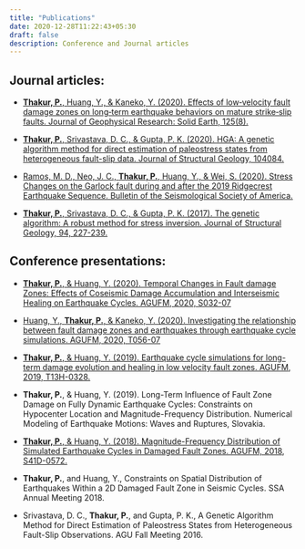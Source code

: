 ```yaml
---
title: "Publications"
date: 2020-12-28T11:22:43+05:30
draft: false
description: Conference and Journal articles
---
```


## Journal articles:

* [**Thakur, P.**, Huang, Y., & Kaneko, Y. (2020). Effects of low‐velocity fault damage zones on long‐term earthquake behaviors on mature strike‐slip faults. Journal of Geophysical Research: Solid Earth, 125(8).](https://agupubs.onlinelibrary.wiley.com/doi/full/10.1029/2020JB019587)

* [**Thakur, P.**, Srivastava, D. C., & Gupta, P. K. (2020). HGA: A genetic algorithm method for direct estimation of paleostress states from heterogeneous fault-slip data. Journal of Structural Geology, 104084.](https://www.sciencedirect.com/science/article/pii/S0191814119304705)

* [Ramos, M. D., Neo, J. C., **Thakur, P.**, Huang, Y., & Wei, S. (2020). Stress Changes on the Garlock fault during and after the 2019 Ridgecrest Earthquake Sequence. Bulletin of the Seismological Society of America.](https://pubs.geoscienceworld.org/ssa/bssa/article/110/4/1752/587232)

* [**Thakur, P.**, Srivastava, D. C., & Gupta, P. K. (2017). The genetic algorithm: A robust method for stress inversion. Journal of Structural Geology, 94, 227-239.](https://www.sciencedirect.com/science/article/pii/S0191814116302036)

## Conference presentations:

* [**Thakur, P.**, & Huang, Y. (2020). Temporal Changes in Fault damage Zones: Effects of Coseismic Damage Accumulation and Interseismic Healing on Earthquake Cycles. AGUFM, 2020, S032-07](https://agu.confex.com/agu/fm20/meetingapp.cgi/Paper/685752)

* [Huang, Y., **Thakur, P.**, & Kaneko, Y. (2020). Investigating the relationship between fault damage zones and earthquakes through earthquake cycle simulations. AGUFM, 2020, T056-07](https://agu.confex.com/agu/fm20/meetingapp.cgi/Paper/663511)

* [**Thakur, P.**, & Huang, Y. (2019). Earthquake cycle simulations for long-term damage evolution and healing in low velocity fault zones. AGUFM, 2019, T13H-0328.](https://ui.adsabs.harvard.edu/abs/2019AGUFM.T13H0328T/abstract)

* **Thakur, P.**, & Huang, Y. (2019). Long-Term Influence of Fault Zone Damage on Fully Dynamic Earthquake Cycles: Constraints on Hypocenter Location and Magnitude-Frequency Distribution. Numerical Modeling of Earthquake Motions: Waves and Ruptures, Slovakia.

* [**Thakur, P.**, & Huang, Y. (2018). Magnitude-Frequency Distribution of Simulated Earthquake Cycles in Damaged Fault Zones. AGUFM, 2018, S41D-0572.](https://ui.adsabs.harvard.edu/abs/2018AGUFM.S41D0572T/abstract)

* **Thakur, P.**, and Huang, Y., Constraints on Spatial Distribution of Earthquakes Within a 2D Damaged Fault Zone in Seismic Cycles. SSA Annual Meeting 2018.

* Srivastava, D. C., **Thakur, P.**, and Gupta, P. K., A Genetic Algorithm Method for Direct Estimation of Paleostress States from Heterogeneous Fault-Slip Observations. AGU Fall Meeting 2016.

